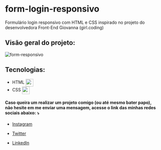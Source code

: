 # form-login-responsivo
Formulário  login responsivo com HTML  e CSS inspirado no projeto do desenvolvedora Front-End Giovanna (girl.coding) 

## Visão geral do projeto:
![form-responsivo](https://user-images.githubusercontent.com/70456452/167295034-f7614798-afea-49c2-bbbc-0baa48c61b52.png)

## Tecnologias:

- HTML <img align="center" height="25" src="https://cdn-icons-png.flaticon.com/512/732/732212.png">
- CSS <img align="center" height="25" src="https://cdn4.iconfinder.com/data/icons/iconsimple-programming/512/css-512.png">

#### Caso queira um  realizar um projeto comigo (ou até mesmo bater papo), não hesite em me enviar uma mensagem, acesse o link das minhas redes sociais abaixo: ⤵️

- [Instagram](https://www.instagram.com/celycodes)

- [Twitter](https://twitter.com/ceIenny)

- [LinkedIn](https://www.linkedin.com/in/celenny)

